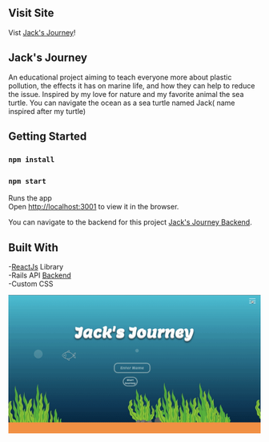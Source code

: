## Visit Site
Vist [Jack's Journey](https://jacks-journey.herokuapp.com/)!

## Jack's Journey

An educational project aiming to teach everyone more about plastic pollution, the effects it has on marine life, and how they can help to reduce the issue. Inspired by my love for nature and my favorite animal the sea turtle. You can navigate the ocean as a sea turtle named Jack( name inspired after my turtle)

## Getting Started

### `npm install`

### `npm start`

Runs the app <br />
Open [http://localhost:3001](http://localhost:3001) to view it in the browser.

You can navigate to the backend for this project  [Jack's Journey Backend](https://github.com/Samanthaponce5/plasticTalesBackend).


## Built With
-[ReactJs](https://reactjs.org/) Library <br>
-Rails API [Backend](https://github.com/Samanthaponce5/plasticTalesBackend)<br>
-Custom CSS<br>

<img src="src/img/heroku.gif">
